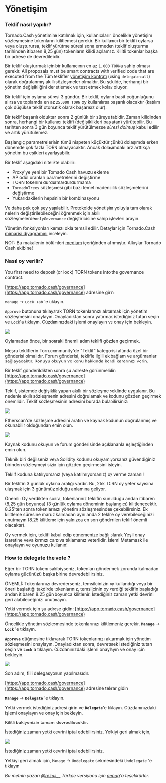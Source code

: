 # Yönetişim

### Teklif nasıl yapılır?

Tornado.Cash yönetimine katılmak için, kullanıcıların öncelikle yönetişim sözleşmesine tokenlarını kilitlemesi gerekir. Bir kullanıcı bir teklifi oylarsa veya oluşturursa, teklif yürütme süresi sona ermeden (teklif oluşturma tarihinden itibaren 8,25 gün) tokenların kilidi açılamaz. Kilitli tokenlar başka bir adrese de devredilebilir.

Bir teklif oluşturmak için bir kullanıcının en az `1,000 TORN`a sahip olması gerekir. All proposals must be smart contracts with verified code that are executed from the Tüm teklifler [yönetişim kontratı](https://etherscan.io/address/0x5efda50f22d34F262c29268506C5Fa42cB56A1Ce) (using `delegatecall`) olarak doğrulanmış akıllı sözleşmeler olmaldır. Bu şekilde, herhangi bir yönetim değişikliğini denetlemek ve test etmek kolay oluyor.

Bir teklif için oylama süresi 3 gündür. Bir teklif, oyların basit çoğunluğunu alırsa ve toplamda en az `25,000 TORN` oy kullanılırsa başarılı olacaktır (katılım çok düşükse teklif otomatik olarak başarısız olur).

Bir teklif başarılı olduktan sonra 2 günlük bir süreye tabidir. Zaman kilidinden sonra, herhangi bir kullanıcı teklifi (değişiklikleri başlatan) yürütebilir. Bu tarihten sonra 3 gün boyunca teklif yürütülmezse _süresi dolmuş_ kabul edilir ve artık yürütülemez.

Başlangıç ​​parametrelerinin tümü nispeten küçüktür çünkü dolaşımda erken dönemde çok fazla TORN olmayacaktır. Ancak dolaşımdaki arz arttıkça yönetim bu eşikleri ayarlayabilir.

Bir teklif aşağıdaki nitelikte olabilir:

* Proxy'ye yeni bir Tornado Cash havuzu ekleme
* AP ödül oranları parametrelerini değiştirme
* TORN tokenını durdurma/durdurmama
* `TornadoTrees` sözleşmesi gibi bazı temel madencilik sözleşmelerini değiştirme
* Yukarıdakilerin hepsinin bir kombinasyonu

Ve daha pek çok şey yapılabilir. Protokolde yönetişim yoluyla tam olarak nelerin değiştirilebileceğini öğrenmek için akıllı sözleşmelerde`onlyGovernance` değiştiricisine sahip işlevleri arayın.

Yönetim fonksiyonları kırmızı okla temsil edilir. Detaylar için Tornado.Cash [mimarisi diyagramını](https://viewer.diagrams.net/?highlight=0000ff\&edit=\_blank\&layers=1\&nav=1\&title=tornado-cash-contract-overview.drawio#Uhttps%3A%2F%2Fraw.githubusercontent.com%2FRezan-vm%2Ftornado-cash-edu%2Fmain%2Ftornado-cash-contract-overview.drawio) inceleyin.

NOT: Bu makalenin bölümleri [medium](https://tornado-cash.medium.com/tornado-cash-governance-proposal-a55c5c7d0703/) içeriğinden alınmıştır. Alkışlar Tornado Cash ekibine!

### Nasıl oy verilir?

You first need to deposit (or lock) TORN tokens into the governance contract.

[https://app.tornado.cash/governance](https://app.tornado.cash/governance) adresine girin

`Manage` -> `Lock Tab` 'e tıklayın.

`Approve` butonuna tıklayarak TORN tokenlarınızı aktarmak için yönetim sözleşmesini onaylayın. Onayladıktan sonra yatırmak istediğiniz tutarı seçin ve `Lock`'a tıklayın. Cüzdanınızdaki işlemi onaylayın ve onay için bekleyin.

![](.gitbook/assets/c05e5a1813edad280544b627b24002dc8d5adcf2.png)

Oylamadan önce, bir sonraki önemli adım teklifi gözden geçirmek.

Meşru tekliflerin Torn.community'de "Teklif" kategorisi altında özel bir gönderisi olmalıdır. Forum gönderisi, teklifle ilgili ek bağlam ve argümanlar sağlayacaktır. Konuyu okuyun ve konu hakkında kendi kararınızı verin.

Bir teklif gönderildikten sonra şu adreste görünmelidir: [https://app.tornado.cash/governance](https://app.tornado.cash/governance)

Teklif, sistemde değişiklik yapan akıllı bir sözleşme şeklinde uygulanır. Bu nedenle akıllı sözleşmenin adresini doğrulamak ve kodunu gözden geçirmek önemlidir. Teklif sözleşmesinin adresini burada bulabilirsiniz:

![](.gitbook/assets/181d612b6c57964bab59c8e5b766f5247211083d.png)

Etherscan'de sözleşme adresini aratın ve kaynak kodunun doğrulanmış ve okunabilir olduğundan emin olun.

![](.gitbook/assets/d2d37d169a94f09156e76fa522b7974cb7c9ac3f.png)

Kaynak kodunu okuyun ve forum gönderisinde açıklananla eşleştiğinden emin olun.

Teknik biri değilseniz veya Solidity kodunu okuyamıyorsanız güvendiğiniz birinden sözleşmeyi sizin için gözden geçirmesini isteyin.

Teklif koduna katılıyorsanız (veya katılmıyorsanız) oy verme zamanı!

Bir teklifin 3 günlük oylama aralığı vardır. Bu, 25k TORN oy yeter sayısına ulaşmak için 3 günümüz olduğu anlamına geliyor.

Önemli: Oy verdikten sonra, tokenlarınız teklifin sunulduğu andan itibaren (8,25 gün boyunca) (3 günlük oylama döneminin başlangıcı) kilitlenecektir. 8.25'ten sonra tokenlarınızı yönetim sözleşmesinden çekebilirsiniz. Ek kilitleme süresine maruz kalmadan aynı anda 2 teklife oy verebileceğinizi unutmayın (8.25 kilitleme için yalnızca en son gönderilen teklif önemli olacaktır).

Oy vermek için, teklifi kabul edip etmemenize bağlı olarak Yeşil onay işaretine veya kırmızı çarpıya tıklamanız yeterlidir. İşlemi Metamask ile onaylayın ve oyunuzu kullanın!

### How to delegate the vote ?

Eğer bir TORN tokenı sahibiyseniz, tokenları göndermek zorunda kalmadan oylama gücünüzü başka birine devredebilirsiniz.

ÖNEMLİ: Tokenlarınızı devrederseniz, temsilcinizin oy kullandığı veya bir öneri başlattığı takdirde tokenlarınız, temsilcinin oy verdiği teklifin başladığı andan itibaren 8.25 gün boyunca kilitlenir. İstediğiniz zaman yetki devrini geri alabileceğinizi unutmayın.

Yetki vermek için şu adrese gidin: [https://app.tornado.cash/governance](https://app.tornado.cash/governance)

Öncelikle yönetim sözleşmesinde tokenlarınızı kilitlemeniz gerekir. **`Manage`** -> **`Lock`** 'e tıklayın.

**`Approve`** düğmesine tıklayarak TORN tokenlarınızı aktarmak için yönetim sözleşmesini onaylayın. Onayladıktan sonra, devretmek istediğiniz tutarı seçin ve **`Lock`**'a tıklayın. Cüzdanınızdaki işlemi onaylayın ve onay için bekleyin.

![](<.gitbook/assets/c05e5a1813edad280544b627b24002dc8d5adcf2 (1).png>)

Son adım, fiili delegasyonun yapılmasıdır.

[https://app.tornado.cash/governance](https://app.tornado.cash/governance) adresine tekrar gidin

**`Manage`** -> **`Delegate`** 'e tıklayın.

Yetki vermek istediğiniz adresi girin ve **`Delegate`**'e tıklayın. Cüzdanınızdaki işlemi onaylayın ve onay için bekleyin.

Kilitli bakiyenizin tamamı devredilecektir.

İstediğiniz zaman yetki devrini iptal edebilirsiniz. Yetkiyi geri almak için,

![](.gitbook/assets/43c05d176d7f75a336af7a865565c9b23786b98c.png)

İstediğiniz zaman yetki devrini iptal edebilirsiniz.

Yetkiyi geri almak için, `Manage` -> `Undelegate` sekmesindeki `Undelegate` 'e tıklayın

_Bu metnin yazarı_ [_@rezan_](https://torn.community/u/Rezan/summary)\_\_ _Türkçe versiyonu için _[_armog_](https://twitter.com/arm00g)_'a teşekkürler._
